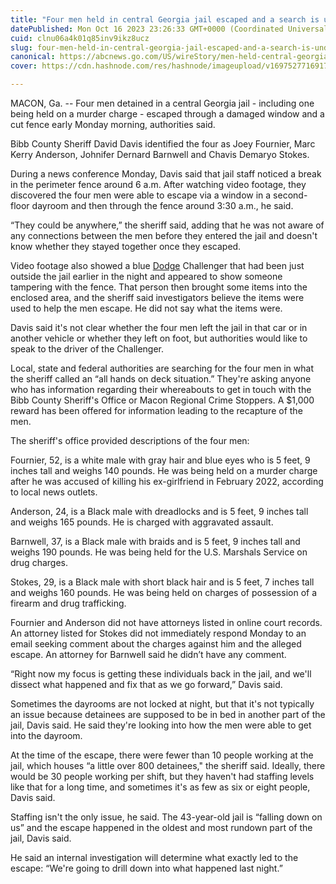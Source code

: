 ```yaml
---
title: "Four men held in central Georgia jail escaped and a search is underway, sheriff says"
datePublished: Mon Oct 16 2023 23:26:33 GMT+0000 (Coordinated Universal Time)
cuid: clnu06a4k01q85inv9ikz8ucz
slug: four-men-held-in-central-georgia-jail-escaped-and-a-search-is-underway-sheriff-says
canonical: https://abcnews.go.com/US/wireStory/men-held-central-georgia-jail-escaped-search-underway-104024507
cover: https://cdn.hashnode.com/res/hashnode/imageupload/v1697527716917/691acd7b-ee0d-4d9a-a9ca-a1040cf3660f.jpeg

---
```


MACON, Ga. -- Four men detained in a central Georgia jail - including one being held on a murder charge - escaped through a damaged window and a cut fence early Monday morning, authorities said.

Bibb County Sheriff David Davis identified the four as Joey Fournier, Marc Kerry Anderson, Johnifer Dernard Barnwell and Chavis Demaryo Stokes.

During a news conference Monday, Davis said that jail staff noticed a break in the perimeter fence around 6 a.m. After watching video footage, they discovered the four men were able to escape via a window in a second-floor dayroom and then through the fence around 3:30 a.m., he said.

“They could be anywhere,” the sheriff said, adding that he was not aware of any connections between the men before they entered the jail and doesn't know whether they stayed together once they escaped.

Video footage also showed a blue [Dodge](https://abcnews.go.com/alerts/Autos) Challenger that had been just outside the jail earlier in the night and appeared to show someone tampering with the fence. That person then brought some items into the enclosed area, and the sheriff said investigators believe the items were used to help the men escape. He did not say what the items were.

Davis said it's not clear whether the four men left the jail in that car or in another vehicle or whether they left on foot, but authorities would like to speak to the driver of the Challenger.

Local, state and federal authorities are searching for the four men in what the sheriff called an “all hands on deck situation.” They're asking anyone who has information regarding their whereabouts to get in touch with the Bibb County Sheriff's Office or Macon Regional Crime Stoppers. A $1,000 reward has been offered for information leading to the recapture of the men.

The sheriff's office provided descriptions of the four men:

Fournier, 52, is a white male with gray hair and blue eyes who is 5 feet, 9 inches tall and weighs 140 pounds. He was being held on a murder charge after he was accused of killing his ex-girlfriend in February 2022, according to local news outlets.

Anderson, 24, is a Black male with dreadlocks and is 5 feet, 9 inches tall and weighs 165 pounds. He is charged with aggravated assault.

Barnwell, 37, is a Black male with braids and is 5 feet, 9 inches tall and weighs 190 pounds. He was being held for the U.S. Marshals Service on drug charges.

Stokes, 29, is a Black male with short black hair and is 5 feet, 7 inches tall and weighs 160 pounds. He was being held on charges of possession of a firearm and drug trafficking.

Fournier and Anderson did not have attorneys listed in online court records. An attorney listed for Stokes did not immediately respond Monday to an email seeking comment about the charges against him and the alleged escape. An attorney for Barnwell said he didn’t have any comment.

“Right now my focus is getting these individuals back in the jail, and we'll dissect what happened and fix that as we go forward,” Davis said.

Sometimes the dayrooms are not locked at night, but that it's not typically an issue because detainees are supposed to be in bed in another part of the jail, Davis said. He said they're looking into how the men were able to get into the dayroom.

At the time of the escape, there were fewer than 10 people working at the jail, which houses “a little over 800 detainees," the sheriff said. Ideally, there would be 30 people working per shift, but they haven't had staffing levels like that for a long time, and sometimes it's as few as six or eight people, Davis said.

Staffing isn't the only issue, he said. The 43-year-old jail is “falling down on us” and the escape happened in the oldest and most rundown part of the jail, Davis said.

He said an internal investigation will determine what exactly led to the escape: “We're going to drill down into what happened last night.”